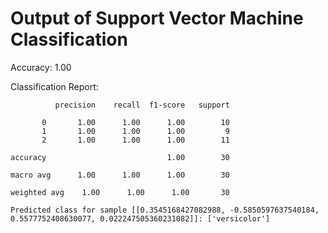 # Output of Support Vector Machine Classification

Accuracy: 1.00

Classification Report:

              precision    recall  f1-score   support

           0       1.00      1.00      1.00        10
           1       1.00      1.00      1.00         9
           2       1.00      1.00      1.00        11

    accuracy                           1.00        30
   
    macro avg      1.00      1.00      1.00        30

    weighted avg    1.00      1.00      1.00       30

    Predicted class for sample [[0.3545168427082988, -0.5850597637540184, 0.5577752408630077, 0.022247505360231082]]: ['versicolor']
